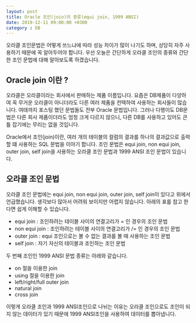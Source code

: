 ```yaml
---
layout: post
title: Oracle 조인(join)의 종류(equi join, 1999 ANSI)
date: 2019-12-11 09:00:00 +0300
category : DB
---
```


오라클 조인문법은 어떻게 쓰느냐에 따라 성능 차이가 많이 나기도 하며, 상당히 자주 사용하기 때문에 꼭 알아두어야 합니다. 우선 오늘은 간단하게 오라클 조인의 종류와 간단한 조인 문법에 대해 알아보도록 하겠습니다. 

## Oracle join 이란 ?  

오라클은 오라클이라는 회사에서 판매하는 제품 이름입니다. 요즘은 DB제품이 다양하여 꼭 무거운 오라클이 아니더라도 다른 여러 제품을 컨택하여 사용하는 회사들이 많습니다. 여태까지 포스팅 했던 문법들도 전부 Oracle 문법입니다. 그러나 다행이도 DB문법은 다른 회사 제품이더라도 엄청 크게 다르지 않으니, 다른 DB를 사용하고 있어도 큰틀 잡기에는 무리는 없을 것입니다. 

Oracle에서 조인(join)이란, 여러 개의 테이블의 컬럼의 결과를 하나의 결과값으로 출력할 떄 사용하는 SQL 문법을 이야기 합니다. 조인 문법은 equi join, non equi join, outer join, self join을 사용하는 오라클 조인 문법과 1999 ANSI 조인 문법이 있습니다. 

## 오라클 조인 문법  

오라클 조인 문법에는  equi join, non equi join, outer join, self join이 있다고 위에서 언급했습니다. 생각보다 많아서 어려워 보이지만 어렵지 않습니다. 아래의 표를 참고 한다면 쉽게 이해할 수 있습니다.  

* equi join :  조인하려는 테이블 사이의 연결고리가 = 인 경우의 조인 문법
* non equi join : 조인하려는 테이블 사이의 연결고리가 /= 인 경우의 조인 문법
* outer join : equi 조인으로는 볼 수 없는 결과를 볼 때 사용하는 조인 문법
* self join : 자기 자신의 테이블과 조인하는 조인 문법

두 번째 조인인 1999 ANSI 문법 종류는 아래와 같습니다. 

* on 절을 이용한 join
* using 절을 이용한  join
* left/right/full outer join
* natural join
* cross join


이렇게 오라클 조인과 1999 ANSI조인으로 나뉘는 이유는 오라클 조인으로도 조인이 되지 않는 데이터가 있기 때문에 1999 ANSI조인을 사용하여 데이터를 뽑아냅니다.
